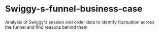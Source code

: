 # Swiggy-s-funnel-business-case
Analysis of Swiggy's session and order data to identify fluctuation across the funnel and find reasons behind them
